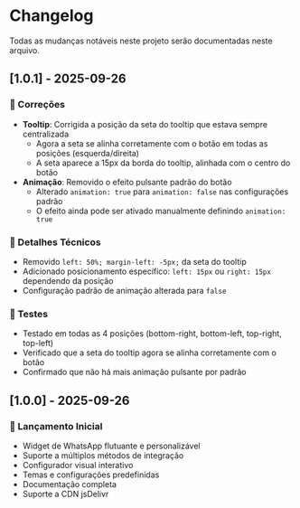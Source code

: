 # Changelog

Todas as mudanças notáveis neste projeto serão documentadas neste arquivo.

## [1.0.1] - 2025-09-26

### 🔧 Correções
- **Tooltip**: Corrigida a posição da seta do tooltip que estava sempre centralizada
  - Agora a seta se alinha corretamente com o botão em todas as posições (esquerda/direita)
  - A seta aparece a 15px da borda do tooltip, alinhada com o centro do botão
- **Animação**: Removido o efeito pulsante padrão do botão
  - Alterado `animation: true` para `animation: false` nas configurações padrão
  - O efeito ainda pode ser ativado manualmente definindo `animation: true`

### 📝 Detalhes Técnicos
- Removido `left: 50%; margin-left: -5px;` da seta do tooltip
- Adicionado posicionamento específico: `left: 15px` ou `right: 15px` dependendo da posição
- Configuração padrão de animação alterada para `false`

### 🧪 Testes
- Testado em todas as 4 posições (bottom-right, bottom-left, top-right, top-left)
- Verificado que a seta do tooltip agora se alinha corretamente com o botão
- Confirmado que não há mais animação pulsante por padrão

## [1.0.0] - 2025-09-26

### 🎉 Lançamento Inicial
- Widget de WhatsApp flutuante e personalizável
- Suporte a múltiplos métodos de integração
- Configurador visual interativo
- Temas e configurações predefinidas
- Documentação completa
- Suporte a CDN jsDelivr
